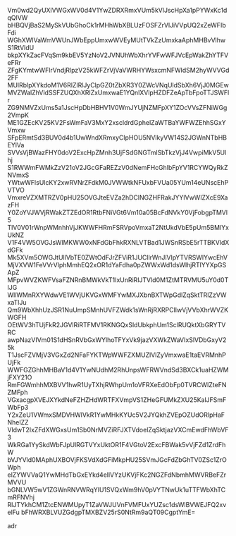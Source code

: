 Vm0wd2QyUXlVWGxWV0d4V1YwZDRXRmxVUm5kVlJscHpXa1pPYWxKc1dqQlVW
bHBQVjBaS2MySkVUbGhoCk1rMHhWbXBLUzFOSFZrVlJiVVpUQ2xZeWFIbFdi
WGhXWlVaWmVWUnJWbEppUmxwWVEyMUtTVkZzUmxkaAphMHBvVlhwS1RtVldU
bkpXYkZacFVqSm9kbEV5YzNoV2JVNUhWbXhrYVFwWFJVcEpWakZhYTFVeFRr
ZFgKYmtwWFlrVndjRlpzV25kWFZrVjVaVWRHYWsxcmNFWldSM2hyWVVGd2FF
MUlRblpXYkdoM1V6RlZlRlJyClpGZ0tZbXR3Y0ZWcVNqUldSbXh6VjJ0MGEw
MVZWalZhVldSSFZUQXhXRlZxUmxwaE1YQnlXVlpHZDFZeApTbFpoTTJSWFlr
ZG9NMVZxUms5a1JscHpDbHBHV1V0WmJYUjNZMFpXY1ZOcVVsZFNiWGg2VmpK
ME1GZEcKV25KV2FsWmFaV3MxY2xscldrdGphelZaWTBaYWFWZEhhSGxYVmxw
SFpERmtSd3BUV0d4b1UwWndXRmxyClpHOU5NVlkyVW14S2JGWnNTbHBEYlVa
SVVsVjBWazFHY0doV2ExcHpZMnh3UjFSdGNGTmlSbTkzVjJ4VwpiMkV5Ulhj
S1RWWmFWMkZzV21oV2JGcGFaREZzV0dNemFHcGhlbFpYV1RCYWQyRkZNVmxS
YWtwWFlsUlcKY2xwRVNrZFdkM0JVWWtkNFUxbFVUa05YUm14eUNscEhPVTVO
VmxreVZXMTRZV0pHU25OVGJteEVZa2hDClNGZHFRakJYYlVwWlZXcE9XazFH
Y0ZoYVJWVjRWakZTZEdOR1RtbFNiVGt6Vm10a05BcFdNVkY0VjFobgpTMVl5
TlV0V01rWnpWMnhhVjJKWWFHRmFSRVpoVmxaT2NtUkdVbE5pUm5BMlYxUkNZ
V1F4VW5OVGJsWlMKWW0xNFdGbFhkRXNLVTBad1JWSnRSbE5rTTBKVldXdGFk
Mk5XVm5OWGJtUllVbTE0ZWtOdFJrZFViR1JUCllrWnJlVlpYTVRSWlYwcEhV
MjVXVW1FeVVrVlphMmhEQ2xOR1dYaFdha0pZWWxWd1dsWlhjRTlYYXpGSApZ
MFpvWVZKWFVsaFZNRnBMWkVkT1IxUnRiRlJTVld0M1ZtMTRVMU5uY0d0TlJG
WllWMnRXYWdwVE1WVjUKVGxWMFYwMXJXbnBXTWpGdlZqSktTRlZzVWxaTlJu
Qm9WbXhhUzJSR1NuUmpSMnhUVFZWdk1sWnRjRXRPClIwVjVVbXhrWVZKWGFH
OEtWV3hTUjFkR2JGVlRiRTFMV1RKNGQxSldUbkphUm1SclRUQktXbGRYTVRC
awpNazVIVm01S1dHSnRVbGxWYlhoTFYxVk9jazVXWkZWaVIxSlVDbGxyV25k
T1JscFZVMjV3VGxZd2NFaFYKTWpWWFZXMUZlVlZyVmxwaE1taEVRMnhPUjFk
WWFGZGhhMHBaV1d4V1YwNUdhM2RhUnpsWFRWVndSd3BXCk1uaHZWMjFXY21O
RmFGWmhhMXBVV1hwR1UyTXhjRWhpUm1oVFRXeEdObFp0TVRCWlZteFNZMFph
VGxacgpXVEJXYkdNeFZHZHdWRTFXVmpVS1ZHeGFUMkZXU25KalJFSmFWbFp3
Y2xZeU1VWmxSMDVHWlVkR1YwMHkKYUc5V2JYQkhZVEpOZUdORlpHaFNhelZZ
VldwT2IxZFdXWGxsUm1Sb0NrMVZiRFJXTVdoelZqSktjazVXCmEwdFhWbVF3
WkRGa1YySkdWbFJpUlRGTVYxUktOR1F4VGtoV2ExcFBWak5vVjFZd1ZrdFhW
bVJYVld0MAphUXBOVjFKSVdXdGFiMkpHU25SVmJGcFdZbGhTV0ZSc1ZrOWph
elZYWVVaQ1YwMHdTbGxEYkd4ellVYzUKVjFKc2NGZFdNbmhMWVRBeFZrMVVU
bGNLVW5wV1ZGWnRNVWRqYlU1SVQxWm9hV0pVYTNwUk1uTTFWbXhTCmRFNVhj
RlJTYkhCM1ZtcENWMUpyT1ZaVWJUVnFVMFUxYUZsc1dsWlBVWEJFQ2xvelFu
bFhWRXBLVUZGdgpTMXBZV25rS0NtRm9aQT09CgptYmE=

adr